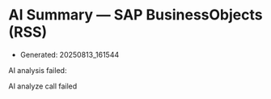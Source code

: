 # AI Summary — SAP BusinessObjects (RSS)

- Generated: 20250813_161544

AI analysis failed:

AI analyze call failed